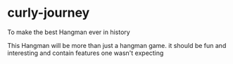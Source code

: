 # curly-journey
To make the best Hangman ever in history

This Hangman will be more than just a hangman game.
it should be fun and interesting and contain features one wasn't expecting
